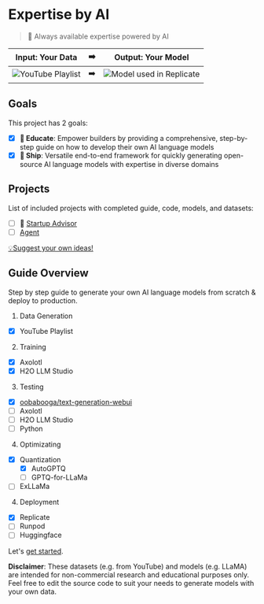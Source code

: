 # Expertise by AI
> 🎯 Always available expertise powered by AI

| Input: Your Data | ➡️ | Output: Your Model |
| --- | --- | --- |
| ![YouTube Playlist](https://github.com/Glavin001/Expertise-by-AI/assets/1885333/40da2497-cab6-414e-8b7c-947f5a5020e1) | ➡️ | ![Model used in Replicate](https://github.com/Glavin001/Expertise-by-AI/assets/1885333/3686f90b-0753-4a7d-b86f-30039e372bf1) |

## Goals

This project has 2 goals:
- [x] **🧠 Educate**: Empower builders by providing a comprehensive, step-by-step guide on how to develop their own AI language models
- [x] **🚀 Ship**: Versatile end-to-end framework for quickly generating open-source AI language models with expertise in diverse domains

## Projects

List of included projects with completed guide, code, models, and datasets:

- [ ] 🚧 [Startup Advisor](https://github.com/users/Glavin001/projects/2/views/1)
- [ ] [Agent](https://github.com/OpenAgentLLM/OpenAgent)

[💡Suggest your own ideas!](https://github.com/Glavin001/Expertise-by-AI/discussions/new/choose)

## Guide Overview

Step by step guide to generate your own AI language models from scratch & deploy to production.

1. Data Generation
  - [x] YouTube Playlist
2. Training
  - [x] Axolotl
  - [x] H2O LLM Studio
3. Testing
  - [x] [oobabooga/text-generation-webui](https://github.com/oobabooga/text-generation-webui)
  - [ ] Axolotl
  - [ ] H2O LLM Studio
  - [ ] Python
4. Optimizating
  - [x] Quantization
    - [x] AutoGPTQ
    - [ ] GPTQ-for-LLaMa
  - [ ] ExLLaMa
4. Deployment
  - [x] Replicate
  - [ ] Runpod
  - [ ] Huggingface

Let's [get started](./1-data-gen/README.md).

**Disclaimer**:
These datasets (e.g. from YouTube) and models (e.g. LLaMA) are intended for non-commercial research and educational purposes only.
Feel free to edit the source code to suit your needs to generate models with your own data.

